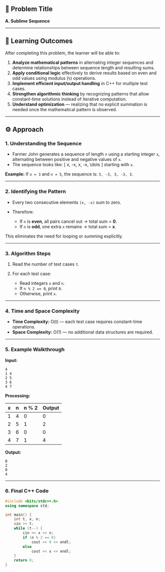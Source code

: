 ## 🧩 Problem Title

**A. Sublime Sequence**

---

## 🎯 Learning Outcomes

After completing this problem, the learner will be able to:

1. **Analyze mathematical patterns** in alternating integer sequences and determine relationships between sequence length and resulting sums.
2. **Apply conditional logic** effectively to derive results based on even and odd values using modulus (`%`) operations.
3. **Implement efficient input/output handling** in C++ for multiple test cases.
4. **Strengthen algorithmic thinking** by recognizing patterns that allow constant-time solutions instead of iterative computation.
5. **Understand optimization** — realizing that no explicit summation is needed once the mathematical pattern is observed.

---

## ⚙️ Approach

### 1. **Understanding the Sequence**

* Farmer John generates a sequence of length `n` using a starting integer `x`, alternating between positive and negative values of `x`.
* The sequence looks like:
  [
  x, -x, x, -x, \dots
  ]
  starting with `x`.

**Example:**
If `x = 3` and `n = 5`, the sequence is:
`3, -3, 3, -3, 3`.

---

### 2. **Identifying the Pattern**

* Every two consecutive elements `(x, -x)` sum to zero.
* Therefore:

  * If `n` is **even**, all pairs cancel out → total sum = **0**.
  * If `n` is **odd**, one extra `x` remains → total sum = **x**.

This eliminates the need for looping or summing explicitly.

---

### 3. **Algorithm Steps**

1. Read the number of test cases `t`.
2. For each test case:

   * Read integers `x` and `n`.
   * If `n % 2 == 0`, print `0`.
   * Otherwise, print `x`.

---

### 4. **Time and Space Complexity**

* **Time Complexity:** O(t) — each test case requires constant-time operations.
* **Space Complexity:** O(1) — no additional data structures are required.

---

### 5. **Example Walkthrough**

**Input:**

```
4
1 4
2 5
3 6
4 7
```

**Processing:**

| x | n | n % 2 | Output |
| - | - | ----- | ------ |
| 1 | 4 | 0     | 0      |
| 2 | 5 | 1     | 2      |
| 3 | 6 | 0     | 0      |
| 4 | 7 | 1     | 4      |

**Output:**

```
0
2
0
4
```

---

### 6. **Final C++ Code**

```cpp
#include <bits/stdc++.h>
using namespace std;

int main() {
    int t, x, n;
    cin >> t;
    while (t--) {
        cin >> x >> n;
        if (n % 2 == 0)
            cout << 0 << endl;
        else
            cout << x << endl;
    }
    return 0;
}
```
